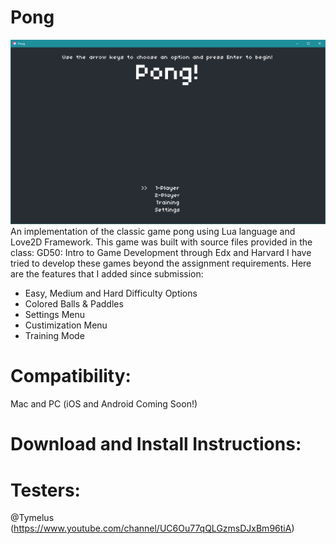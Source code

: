 # Pong
![A screenshot of pong!](https://github.com/IanSkelskey/Pong/blob/main/screenshots/main_menu.png)
An implementation of the classic game pong using Lua language and Love2D Framework. 
This game was built with source files provided in the class:
GD50: Intro to Game Development through Edx and Harvard
I have tried to develop these games beyond the assignment requirements.
Here are the features that I added since submission:
- Easy, Medium and Hard Difficulty Options
- Colored Balls & Paddles
- Settings Menu
- Custimization Menu
- Training Mode

# Compatibility:
Mac and PC (iOS and Android Coming Soon!)

# Download and Install Instructions:

# Testers:

@Tymelus (https://www.youtube.com/channel/UC6Ou77qQLGzmsDJxBm96tiA)
